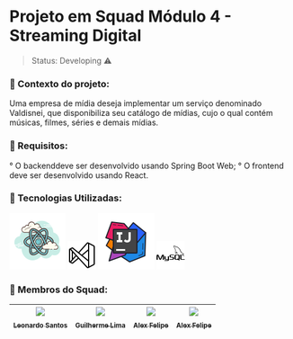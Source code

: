 <h1>Projeto em Squad Módulo 4  - Streaming Digital</h1>

> Status: Developing ⚠️

### 📑 Contexto do projeto:
Uma empresa de mídia deseja implementar um serviço denominado Valdisnei, que disponibiliza seu catálogo de mídias, cujo o qual contém músicas, filmes, séries e demais mídias.

### 🧩 Requisitos:
° O backenddeve ser desenvolvido usando Spring Boot Web;
° O frontend deve ser desenvolvido usando React.

### 📱 Tecnologias Utilizadas:
![React](./Front/src/assets/icons/react.png)
![Vscode](./Front/src/assets/icons/vscode.png)
![Intellij](./Front/src/assets/icons/icons8-intellij-idea-100.png)
![MySQL](./Front/src/assets/icons/mysql.png)

### 🎯 Membros do Squad:
| [<img src="https://avatars.githubusercontent.com/u/120539140?v=4" width=115><br><sub>Leonardo Santos</sub>](https://github.com/lLeoSantos) | [<img src="https://avatars.githubusercontent.com/u/122322358?v=4" width=115><br><sub>Guilherme Lima</sub>](https://github.com/Eloisasilva98) | [ <img src="https://avatars.githubusercontent.com/u/116887504?v=4" width=115><br><sub>Alex Felipe</sub>](https://github.com/GabrielPiovesani) | [ <img src="https://avatars.githubusercontent.com/u/121135013?v=4" width=115><br><sub>Alex Felipe</sub>](https://github.com/MaryJackS) |
| :---: | :---: | :---: | :---: |
